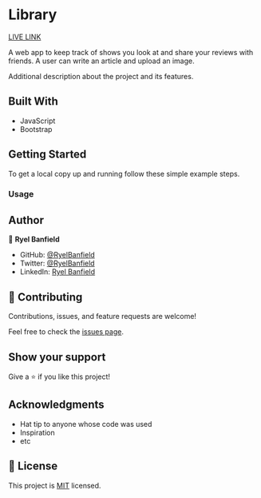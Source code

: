 # Library

[LIVE LINK]()

A web app to keep track of shows you look at and share your reviews with
friends. A user can write an article and upload an image.

Additional description about the project and its features.

## Built With

- JavaScript
- Bootstrap

## Getting Started

To get a local copy up and running follow these simple example steps.

### Usage

## Author

👤 **Ryel Banfield**

- GitHub: [@RyelBanfield](https://github.com/ryelbanfield)
- Twitter: [@RyelBanfield](https://twitter.com/ryelbanfield)
- LinkedIn: [Ryel Banfield](https://www.linkedin.com/in/ryel-banfield/)

## 🤝 Contributing

Contributions, issues, and feature requests are welcome!

Feel free to check the [issues page](issues/).

## Show your support

Give a ⭐️ if you like this project!

## Acknowledgments

- Hat tip to anyone whose code was used
- Inspiration
- etc

## 📝 License

This project is [MIT](LICENSE) licensed.
